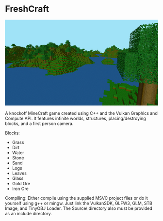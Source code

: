 # FreshCraft

![Screenshot](screenshot.png)

A knockoff MineCraft game created using C++ and the Vulkan Graphics and Compute API. 
It features infinite worlds, structures, placing/destroying blocks, and a first person camera.

Blocks:
- Grass
- Dirt
- Water
- Stone
- Sand
- Logs
- Leaves
- Glass
- Gold Ore
- Iron Ore

Compiling:
Either compile using the supplied MSVC project files or do it yourself using g++ or mingw. Just link the VulkanSDK, GLFW3, GLM, STB Image, and TinyOBJ Loader. The Source\ directory also must be provided as an include directory.
